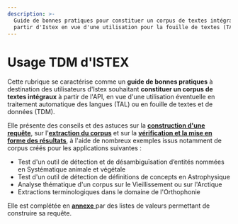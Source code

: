 ```yaml
---
description: >-
  Guide de bonnes pratiques pour constituer un corpus de textes intégraux à
  partir d'Istex en vue d'une utilisation pour la fouille de textes (TAL, TDM)
---
```


# Usage TDM d'ISTEX

Cette rubrique se caractérise comme un **guide de bonnes pratiques** à destination des utilisateurs d'Istex souhaitant **constituer un corpus de textes intégraux** à partir de l'API, en vue d'une utilisation éventuelle en traitement automatique des langues (TAL) ou en fouille de textes et de données (TDM).

Elle présente des conseils et des astuces sur la [**construction d'une requête**](requetage/), sur l'[**extraction du corpus**](extraction/) et sur la [**vérification et la mise en forme des résultats**](verification/), à l'aide de nombreux exemples issus notamment de corpus créés pour les applications suivantes :

* Test d'un outil de détection et de désambiguïsation d’entités nommées en Systématique animale et végétale
* Test d'un outil de détection de définitions de concepts en Astrophysique
* Analyse thématique d'un corpus sur le Vieillissement ou sur l'Arctique
* Extractions terminologiques dans le domaine de l'Orthophonie

Elle est complétée en [**annexe** ](annexes/)par des listes de valeurs permettant de construire sa requête. 
